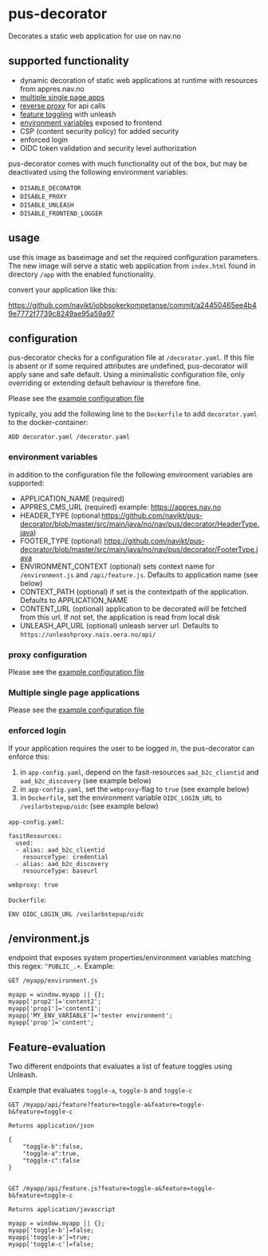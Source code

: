 # pus-decorator
Decorates a static web application for use on nav.no

## supported functionality
 - dynamic decoration of static web applications at runtime with resources from appres.nav.no
 - [multiple single page apps](https://github.com/navikt/pus-decorator#multiple-single-page-applications) 
 - [reverse proxy](https://github.com/navikt/pus-decorator#proxy-configuration) for api calls
 - [feature toggling](https://github.com/navikt/pus-decorator#apifeature) with unleash
 - [environment variables](https://github.com/navikt/pus-decorator#environmentjs) exposed to frontend
 - CSP (content security policy) for added security
 - enforced login
 - OIDC token validation and security level authorization

pus-decorator comes with much functionality out of the box, but may be deactivated using the following environment variables:
 - `DISABLE_DECORATOR`
 - `DISABLE_PROXY`
 - `DISABLE_UNLEASH`
 - `DISABLE_FRONTEND_LOGGER`


## usage
use this image as baseimage and set the required configuration parameters. 
The new image will serve a static web application from `index.html` 
found in directory `/app` with the enabled functionality.

convert your application like this:

https://github.com/navikt/jobbsokerkompetanse/commit/a24450465ee4b49e7772f7739c8249ae95a59a97


## configuration

pus-decorator checks for a configuration file at `/decorator.yaml`. 
If this file is absent or if some required attributes are undefined, pus-decorator will apply sane and safe default.
Using a minimalistic configuration file, only overriding or extending default behaviour is therefore fine.

Please see  the 
[example configuration file](https://github.com/navikt/pus-decorator/blob/master/decorator.example.yaml)


typically, you add the following line to the `Dockerfile` to add `decorator.yaml` to the docker-container:

```ADD decorator.yaml /decorator.yaml```


### environment variables

in addition to the configuration file the following environment variables are supported:
 - APPLICATION_NAME (required)
 - APPRES_CMS_URL (required) example: https://appres.nav.no
 - HEADER_TYPE (optional:https://github.com/navikt/pus-decorator/blob/master/src/main/java/no/nav/pus/decorator/HeaderType.java)
 - FOOTER_TYPE (optional)
 https://github.com/navikt/pus-decorator/blob/master/src/main/java/no/nav/pus/decorator/FooterType.java
 - ENVIRONMENT_CONTEXT (optional) sets context name for `/environment.js` and `/api/feature.js`. Defaults to application name (see below)
 - CONTEXT_PATH (optional) if set is the contextpath of the application. Defaults to APPLICATION_NAME
 - CONTENT_URL (optional) application to be decorated will be fetched from this url. If not set, the application is read from local disk
 - UNLEASH_API_URL (optional) unleash server url. Defaults to `https://unleashproxy.nais.oera.no/api/` 

### proxy configuration
Please see the 
[example configuration file](https://github.com/navikt/pus-decorator/blob/master/decorator.example.yaml)
 
### Multiple single page applications
Please see  the 
[example configuration file](https://github.com/navikt/pus-decorator/blob/master/decorator.example.yaml)

### enforced login
If your application requires the user to be logged in, the pus-decorator can enforce this:
1. in `app-config.yaml`, depend on the fasit-resources `aad_b2c_clientid` and `aad_b2c_discovery` (see example below)
2. in `app-config.yaml`, set the `webproxy`-flag to `true` (see example below)
3. in `Dockerfile`, set the environment variable `OIDC_LOGIN_URL` to `/veilarbstepup/oidc` (see example below)

`app-config.yaml`:
```
fasitResources:  
  used:                         
  - alias: aad_b2c_clientid
    resourceType: credential
  - alias: aad_b2c_discovery
    resourceType: baseurl
    
webproxy: true
```
`Dockerfile`:
```
ENV OIDC_LOGIN_URL /veilarbstepup/oidc
``` 

## /environment.js
endpoint that exposes system properties/environment variables matching this regex: `^PUBLIC_.+`. Example:

```
GET /myapp/environment.js

myapp = window.myapp || {};
myapp['prop2']='content2';
myapp['prop1']='content1';
myapp['MY_ENV_VARIABLE']='tester environment';
myapp['prop']='content';
```


## Feature-evaluation 
Two different endpoints that evaluates a list of feature toggles using Unleash.

Example that evaluates `toggle-a`, `toggle-b` and `toggle-c`
```
GET /myapp/api/feature?feature=toggle-a&feature=toggle-b&feature=toggle-c

Returns application/json

{
    "toggle-b":false,
    "toggle-a":true,
    "toggle-c":false    
}


GET /myapp/api/feature.js?feature=toggle-a&feature=toggle-b&feature=toggle-c

Returns application/javascript

myapp = window.myapp || {};
myapp['toggle-b']=false;
myapp['toggle-a']=true;
myapp['toggle-c']=false;
 
```
